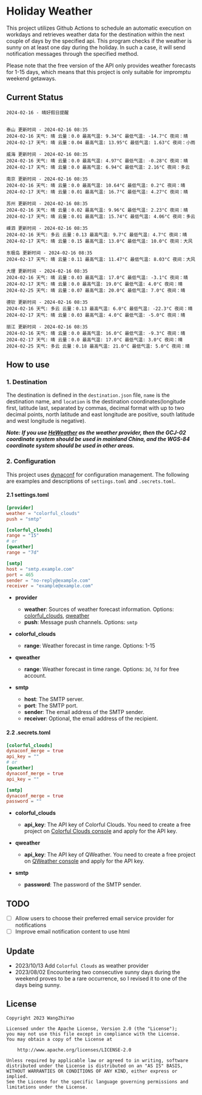 # Holiday Weather

This project utilizes Github Actions to schedule an automatic execution on workdays and retrieves weather data for the destination within the next couple of days by the  specified api.
This program checks if the weather is sunny on at least one day during the holiday. In such a case, it will send notification messages through the specified method.

Please note that the free version of the API only provides weather forecasts for 1-15 days, which means that this project is only suitable for impromptu weekend getaways.

## Current Status

```
2024-02-16 - 晴好假日提醒


泰山 更新时间 - 2024-02-16 08:35
2024-02-16 天气: 晴 云量：0.0 最高气温: 9.34°C 最低气温: -14.7°C 夜间：晴
2024-02-17 天气: 晴 云量：0.04 最高气温: 13.95°C 最低气温: 1.63°C 夜间：小雨

威海 更新时间 - 2024-02-16 08:35
2024-02-16 天气: 晴 云量：0.0 最高气温: 4.97°C 最低气温: -0.28°C 夜间：晴
2024-02-17 天气: 晴 云量：0.0 最高气温: 6.94°C 最低气温: 2.16°C 夜间：多云

南京 更新时间 - 2024-02-16 08:35
2024-02-16 天气: 晴 云量：0.0 最高气温: 10.64°C 最低气温: 0.2°C 夜间：晴
2024-02-17 天气: 晴 云量：0.01 最高气温: 16.7°C 最低气温: 4.27°C 夜间：晴

苏州 更新时间 - 2024-02-16 08:35
2024-02-16 天气: 晴 云量：0.02 最高气温: 9.96°C 最低气温: 2.23°C 夜间：晴
2024-02-17 天气: 晴 云量：0.01 最高气温: 15.74°C 最低气温: 4.06°C 夜间：多云

嵊泗 更新时间 - 2024-02-16 08:35
2024-02-16 天气: 多云 云量：0.13 最高气温: 9.7°C 最低气温: 4.7°C 夜间：晴
2024-02-17 天气: 晴 云量：0.15 最高气温: 13.0°C 最低气温: 10.0°C 夜间：大风

东极岛 更新时间 - 2024-02-16 08:35
2024-02-17 天气: 晴 云量：0.11 最高气温: 11.47°C 最低气温: 8.03°C 夜间：大风

大理 更新时间 - 2024-02-16 08:35
2024-02-16 天气: 晴 云量：0.03 最高气温: 17.0°C 最低气温: -3.1°C 夜间：晴
2024-02-17 天气: 晴 云量：0.0 最高气温: 19.0°C 最低气温: 4.0°C 夜间：晴
2024-02-25 天气: 晴 云量：0.07 最高气温: 20.0°C 最低气温: 7.0°C 夜间：晴

德钦 更新时间 - 2024-02-16 08:35
2024-02-16 天气: 多云 云量：0.13 最高气温: 6.0°C 最低气温: -22.3°C 夜间：晴
2024-02-17 天气: 晴 云量：0.03 最高气温: 4.0°C 最低气温: -5.0°C 夜间：晴

丽江 更新时间 - 2024-02-16 08:35
2024-02-16 天气: 晴 云量：0.0 最高气温: 16.0°C 最低气温: -9.3°C 夜间：晴
2024-02-17 天气: 晴 云量：0.0 最高气温: 17.0°C 最低气温: 3.0°C 夜间：晴
2024-02-25 天气: 多云 云量：0.18 最高气温: 21.0°C 最低气温: 5.0°C 夜间：晴

```

## How to use

### 1. Destination

The destination is defined in the `destination.json` file, `name` is the destination name, and `location` is the destination coordinates(longitude first, latitude last, separated by commas, decimal format with up to two decimal points, north latitude and east longitude are positive, south latitude and west longitude is negative).

***Note: If you use [HeWeather](https://dev.qweather.com/docs/) as the weather provider, then the GCJ-02 coordinate system should be used in mainland China, and the WGS-84 coordinate system should be used in other areas.***

### 2. Configuration

This project uses [dynaconf](https://github.com/dynaconf/dynaconf) for configuration management. The following are examples and descriptions of `settings.toml`  and `.secrets.toml`.

#### 2.1 settings.toml

```toml
[provider]
weather = "colorful_clouds"
push = "smtp"

[colorful_clouds]
range = "15"
# or
[qweather]
range = "7d"

[smtp]
host = "smtp.example.com"
port = 465
sender = "no-reply@example.com"
receiver = "example@example.com"
```
- **provider**
  - **weather**: Sources of weather forecast information. Options: [colorful_clouds](https://docs.caiyunapp.com/docs/daily), [qweather](https://dev.qweather.com/docs/api/weather/weather-daily-forecast/)
  - **push**: Message push channels. Options: `smtp`

- **colorful_clouds**
  - **range**:  Weather forecast in time range. Options: 1-15

- **qweather**
  - **range**: Weather forecast in time range. Options: `3d`, `7d` for free account.

- **smtp**
  - **host**: The SMTP server.
  - **port**: The SMTP port.
  - **sender**: The email address of the SMTP sender.
  - **receiver**: Optional, the email address of the recipient.

#### 2.2 .secrets.toml

```toml
[colorful_clouds]
dynaconf_merge = true
api_key = ""
# or
[qweather]
dynaconf_merge = true
api_key = ""

[smtp]
dynaconf_merge = true
password = ""
```

- **colorful_clouds**
  - **api_key**:  The API key of Colorful Clouds. You need to create a free project on [Colorful Clouds console](https://platform.caiyunapp.com/dashboard/index) and apply for the API key.

- **qweather**
  - **api_key**: The API key of QWeather. You need to create a free project on [QWeather console](https://console.qweather.com/#/console) and apply for the API key.

- **smtp**
  - **password**: The password of the SMTP sender.


## TODO

- [ ] Allow users to choose their preferred email service provider for notifications
- [ ] Improve email notification content to use html

## Update
- 2023/10/13 Add `Colorful Clouds` as weather provider 
- 2023/08/02 Encountering two consecutive sunny days during the weekend proves to be a rare occurrence, so I revised it to one of the days being sunny.

## License

    Copyright 2023 WangZhiYao
    
    Licensed under the Apache License, Version 2.0 (the "License");
    you may not use this file except in compliance with the License.
    You may obtain a copy of the License at
    
        http://www.apache.org/licenses/LICENSE-2.0
    
    Unless required by applicable law or agreed to in writing, software
    distributed under the License is distributed on an "AS IS" BASIS,
    WITHOUT WARRANTIES OR CONDITIONS OF ANY KIND, either express or implied.
    See the License for the specific language governing permissions and
    limitations under the License.
